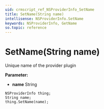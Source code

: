 ```yaml
---
uid: crmscript_ref_NSProviderInfo_SetName
title: SetName(String name)
intellisense: NSProviderInfo.SetName
keywords: NSProviderInfo, GetName
so.topic: reference
---
```


# SetName(String name)

Unique name of the provider plugin

**Parameter:** 
 - **name** String

```crmscript
NSProviderInfo thing;
String name;
thing.SetName(name);
```

